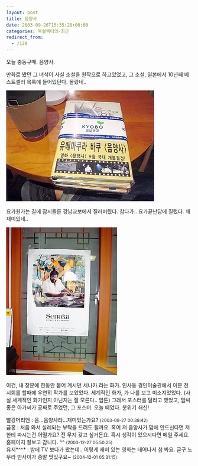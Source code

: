 ```yaml
---
layout: post
title: 음양사
date: 2003-09-26T15:35:28+00:00
categories: 북컬렉터의-최근
redirect_from:
  - /129
---
```


오늘 충동구매. 음양사.

만화로 봤던 그 녀석이 사실 소설을 원작으로 하고있었고, 그 소설, 일본에서 10년째 베스트셀러 목록에 들어있단다. 몰랐네..

![ ](/assets/media/logs_archives_DSC01705.jpg)

요가원가는 길에 잠시들른 강남교보에서 질러버렸다. 참다가.. 요가끝난담에 질렀다. 꽤 재미있네..

![ ](/assets/media/logs_archives_DSC01702.jpg)

이건, 내 창문에 한동안 붙어 계시던 세나카.라는 화가. 인사동 경인미술관에서 이분 전시회를 할때에 우연히 작가를 보았었다. 세계적인 화가, 가 나를 보고 미소지었었다. (사실 세계적인 화가인지 아닌지는 잘 모른다.. 암튼) 그래서 포스터를 달라고 했었고, 맘씨 좋은 아가씨가 공짜로 주었던, 그 포스터. 오늘 떼었다. 분위기 쇄신!
<div id=comments>
<div class=comment>
<!--- cmt:267 --->
<!--- mail: --->
<!--- parent:0 --->
빨강머리앤 : 
음...음양사라...재미있는가요?
 <small>(2003-09-27 00:38:42)</small>
</div>
<div class=comment>
<!--- cmt:268 --->
<!--- mail: --->
<!--- parent:0 --->
금홍 : 
처음 와서 실례되는 부탁을 드려도 될까요.
혹여 저 음양사가 맘에 안드신다면 저한테 파시는건 어떨가요? 전 무지 갖고 싶거든요. 혹시 생각이 있으시다면 메일 주세요. 
홈페이지 잘보고 갑니다. ^^
 <small>(2003-12-27 05:50:25)</small>
</div>
<div class=comment>
<!--- cmt:269 --->
<!--- mail: --->
<!--- parent:0 --->
유지*^^* : 
밤에 TV 보다가 봤는데..
이렇게 재미 있는 영화는 태어나서 첨 봐요.
글구 노무라 만사이가 증말 멋있구요~
 <small>(2004-12-01 05:31:15)</small>
</div>
</div>
